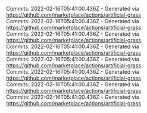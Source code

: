 Commits: 2022-02-16T05:41:00.436Z - Generated via https://github.com/marketplace/actions/artificial-grass
<br>
Commits: 2022-02-16T05:41:00.436Z - Generated via https://github.com/marketplace/actions/artificial-grass
<br>
Commits: 2022-02-16T05:41:00.436Z - Generated via https://github.com/marketplace/actions/artificial-grass
<br>
Commits: 2022-02-16T05:41:00.436Z - Generated via https://github.com/marketplace/actions/artificial-grass
<br>
Commits: 2022-02-16T05:41:00.436Z - Generated via https://github.com/marketplace/actions/artificial-grass
<br>
Commits: 2022-02-16T05:41:00.436Z - Generated via https://github.com/marketplace/actions/artificial-grass
<br>
Commits: 2022-02-16T05:41:00.436Z - Generated via https://github.com/marketplace/actions/artificial-grass
<br>
Commits: 2022-02-16T05:41:00.436Z - Generated via https://github.com/marketplace/actions/artificial-grass
<br>
